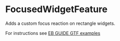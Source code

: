 ﻿# FocusedWidgetFeature

Adds a custom focus reaction on rectangle widgets.

For instructions see [EB GUIDE GTF examples](../../Readme.md)
